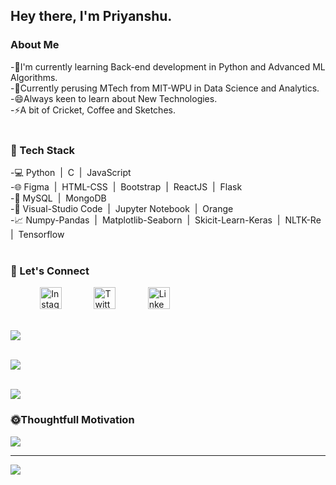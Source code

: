 ## Hey there, I'm Priyanshu.

### About Me
-🔭I'm currently learning Back-end development in Python and Advanced ML Algorithms.<br/>
-🌱Currently perusing MTech from MIT-WPU in Data Science and Analytics.<br/>
-😄Always keen to learn about New Technologies.<br/>
-⚡A bit of Cricket, Coffee and Sketches.<br><br>

### 💼 Tech Stack  
-💻 Python &nbsp;| &nbsp;C &nbsp;|&nbsp; JavaScript<br>
-🌐 Figma&nbsp; |&nbsp; HTML-CSS&nbsp; |&nbsp; Bootstrap&nbsp; |&nbsp; ReactJS&nbsp; |&nbsp; Flask <br>
-📂 MySQL&nbsp; |&nbsp; MongoDB<br>
-🔧 Visual-Studio Code&nbsp; |&nbsp; Jupyter Notebook&nbsp; |&nbsp; Orange<br>
-📈 Numpy-Pandas&nbsp; |&nbsp; Matplotlib-Seaborn&nbsp; |&nbsp; Skicit-Learn-Keras&nbsp; |&nbsp; NLTK-Re&nbsp; |&nbsp; Tensorflow<br><br>

### 🤝 Let's Connect
&nbsp; &nbsp; &nbsp; &nbsp; &nbsp; &nbsp; <a href="https://www.instagram.com/priyanshu_pandya2507"><img src="https://upload.wikimedia.org/wikipedia/commons/thumb/a/a5/Instagram_icon.png/1024px-Instagram_icon.png" alt="Instagram" width="35"></a>
&nbsp; &nbsp; &nbsp; &nbsp; &nbsp; &nbsp; <a href="[https://twitter.com/priyanshu-](https://x.com/PP_Pandya25)"><img src="https://upload.wikimedia.org/wikipedia/commons/b/b7/X_logo.jpg" alt="Twitter" width="35"></a>
&nbsp; &nbsp; &nbsp; &nbsp; &nbsp; &nbsp; <a href="https://www.linkedin.com/in/priyanshu-pandya"><img src="https://upload.wikimedia.org/wikipedia/commons/thumb/c/ca/LinkedIn_logo_initials.png/768px-LinkedIn_logo_initials.png" alt="LinkedIn" width="35"></a><br><br>


![](https://github-readme-stats.vercel.app/api?username=PriyanshuPandya&theme=dark&hide_border=false&include_all_commits=false&count_private=false)<br/><br/>

![](https://github-readme-streak-stats.herokuapp.com/?user=PriyanshuPandya&theme=dark&hide_border=false)<br/><br/>

![](https://github-readme-stats.vercel.app/api/top-langs/?username=PriyanshuPandya&theme=dark&hide_border=false&include_all_commits=false&count_private=false&layout=compact)

### 🌞Thoughtfull Motivation
![](https://quotes-github-readme.vercel.app/api?type=horizontal&theme=tokyonight)

---
[![](https://visitcount.itsvg.in/api?id=PriyanshuPandya&icon=0&color=1)](https://visitcount.itsvg.in)


